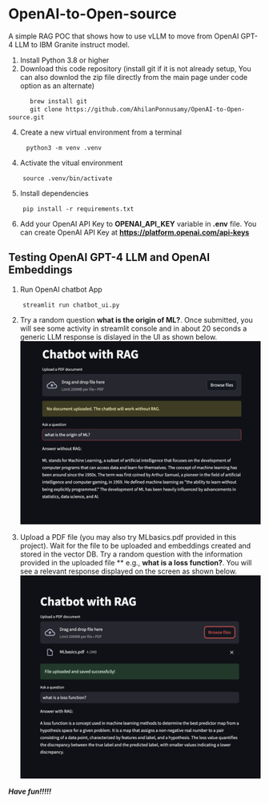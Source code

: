 # OpenAI-to-Open-source
A simple RAG POC that shows how to use vLLM to move from OpenAI GPT-4 LLM to IBM Granite instruct model. 

1. Install Python 3.8 or higher
2. Download this code repository (install git if it is not already setup, You can also downlod the zip file directly from the main page under code option as an alternate)

```
      brew install git
      git clone https://github.com/AhilanPonnusamy/OpenAI-to-Open-source.git
```
   
4. Create a new virtual environment from a terminal
   
```
     python3 -m venv .venv
```

4. Activate the vitual environment

```
    source .venv/bin/activate
```


5. Install dependencies

```
    pip install -r requirements.txt
```

6. Add your OpenAI API Key to **OPENAI_API_KEY** variable in **.env** file. You can create OpenAI API Key at **https://platform.openai.com/api-keys**

## Testing OpenAI GPT-4 LLM and OpenAI Embeddings 

1. Run OpenAI chatbot App

```
    streamlit run chatbot_ui.py
```

2. Try a random question **what is the origin of ML?**. Once submitted, you will see some activity in streamlit console and in about 20 seconds a generic LLM response is dislayed in the UI as shown below.
![App UI](./images/RandomWithoutRAG.png)

3. Upload a PDF file (you may also try MLbasics.pdf provided in this project). Wait for the file to be uploaded and embeddings created and stored in the vector DB. Try a random question with the information provided in the uploaded file ** e.g., **what is a loss function?**. You will see a relevant response displayed on the screen as shown below.
![App UI](./images/GPT4-with-RAG.png)
   
***Have fun!!!!!***

